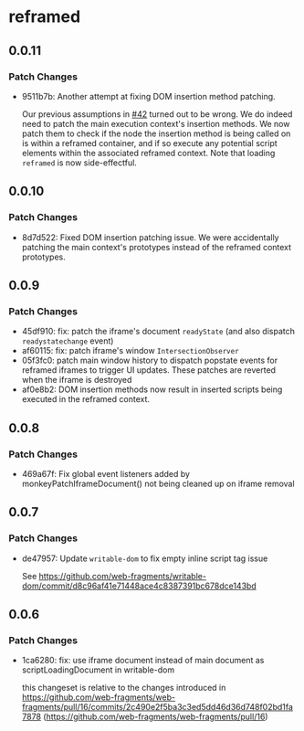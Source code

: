 # reframed

## 0.0.11

### Patch Changes

- 9511b7b: Another attempt at fixing DOM insertion method patching.

  Our previous assumptions in [#42](https://github.com/web-fragments/web-fragments/pull/42) turned out to be wrong. We do indeed need to patch the main execution context's insertion methods. We now patch them to check if the node the insertion method is being called on is within a reframed container, and if so execute any potential script elements within the associated reframed context. Note that loading `reframed` is now side-effectful.

## 0.0.10

### Patch Changes

- 8d7d522: Fixed DOM insertion patching issue. We were accidentally patching the main context's prototypes instead of the reframed context prototypes.

## 0.0.9

### Patch Changes

- 45df910: fix: patch the iframe's document `readyState` (and also dispatch `readystatechange` event)
- af60115: fix: patch iframe's window `IntersectionObserver`
- 05f3fc0: patch main window history to dispatch popstate events for reframed iframes to trigger UI updates. These patches are reverted when the iframe is destroyed
- af0e8b2: DOM insertion methods now result in inserted scripts being executed in the reframed context.

## 0.0.8

### Patch Changes

- 469a67f: Fix global event listeners added by monkeyPatchIframeDocument() not being cleaned up on iframe removal

## 0.0.7

### Patch Changes

- de47957: Update `writable-dom` to fix empty inline script tag issue

  See https://github.com/web-fragments/writable-dom/commit/d8c96af41e71448ace4c8387391bc678dce143bd

## 0.0.6

### Patch Changes

- 1ca6280: fix: use iframe document instead of main document as scriptLoadingDocument in writable-dom

  this changeset is relative to the changes introduced in https://github.com/web-fragments/web-fragments/pull/16/commits/2c490e2f5ba3c3ed5dd46d36d748f02bd1fa7878 (https://github.com/web-fragments/web-fragments/pull/16)
